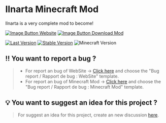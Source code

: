 # Ilnarta Minecraft Mod
Ilnarta is a very complete mod to become!

[![Image Button Website](https://img.shields.io/website?down_color=red&down_message=OFFLINE&style=for-the-badge&up_color=blue&up_message=ONLINE&url=https%3A%2F%2Filnarta.github.io&logo=FirefoxBrowser&logoColor=blue)]()    [![Image Button Download Mod](https://img.shields.io/badge/Forge-DOWNLOAD-orange?style=for-the-badge&logo=CurseForge&logoColor=orange)](https://www.curseforge.com/minecraft/mc-mods/ilnarta)

[![Last Version](https://img.shields.io/badge/Last%20version-V%200.14B-blue)](https://www.curseforge.com/minecraft/mc-mods/ilnarta/files/3651119) [![Stable Version](https://img.shields.io/badge/Stable%20version-V%200.13-green)](https://www.curseforge.com/minecraft/mc-mods/ilnarta/files/3649050) ![Minecraft Version](https://img.shields.io/badge/Minecraft%20version-1.17.1-important)

## :bangbang: You want to report a bug ?

> - For report an bug of WebSite -> [Click here](https://github.com/Ilnarta/Ilnarta/issues) and choose the "Bug report / Rapport de bug : WebSite" template.
> - For report an bug of Minecraft Mod -> [Click here](https://github.com/Ilnarta/Ilnarta/issues) and choose the "Bug report / Rapport de bug : Minecraft Mod" template.

## :bulb: You want to suggest an idea for this project ?

> For suggest an idea for this project, create an new discussion [here](https://github.com/Ilnarta/Ilnarta/discussions/new?category=ideas-suggestions).

<!--
**Ilnarta/ilnarta** is a ✨ _special_ ✨ repository because its `README.md` (this file) appears on your GitHub profile.

Here are some ideas to get you started:

- 🔭 I’m currently working on ...
- 🌱 I’m currently learning ...
- 👯 I’m looking to collaborate on ...
- 🤔 I’m looking for help with ...
- 💬 Ask me about ...
- 📫 How to reach me: ...
- 😄 Pronouns: ...
- ⚡ Fun fact: ...
-->
